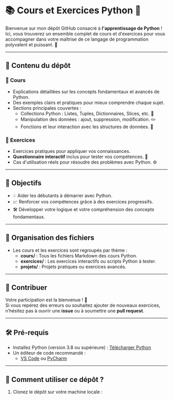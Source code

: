 # 📚 Cours et Exercices Python 🐍

Bienvenue sur mon dépôt GitHub consacré à **l'apprentissage de Python** ! Ici, vous trouverez un ensemble complet de cours et d'exercices pour vous accompagner dans votre maîtrise de ce langage de programmation polyvalent et puissant. 🚀

---

## 🌟 Contenu du dépôt

### 📖 **Cours**

- Explications détaillées sur les concepts fondamentaux et avancés de Python.
- Des exemples clairs et pratiques pour mieux comprendre chaque sujet.
- Sections principales couvertes :
  - Collections Python : Listes, Tuples, Dictionnaires, Slices, etc. 🧩
  - Manipulation des données : ajout, suppression, modification. ✏️
  - Fonctions et leur interaction avec les structures de données. 🔧

### 📝 **Exercices**

- Exercices pratiques pour appliquer vos connaissances.
- **Questionnaire interactif** inclus pour tester vos compétences. 🧠
- Cas d'utilisation réels pour résoudre des problèmes avec Python. ⚙️

---

## 🎯 Objectifs

- 💡 Aider les débutants à démarrer avec Python.
- 📈 Renforcer vos compétences grâce à des exercices progressifs.
- 🛠️ Développer votre logique et votre compréhension des concepts fondamentaux.

---

## 📂 Organisation des fichiers

- Les cours et les exercices sont regroupés par thème :
  - **cours/** : Tous les fichiers Markdown des cours Python.
  - **exercices/** : Les exercices interactifs ou scripts Python à tester.
  - **projets/** : Projets pratiques ou exercices avancés.

---

## 🤝 Contribuer

Votre participation est la bienvenue ! 🎉  
Si vous repérez des erreurs ou souhaitez ajouter de nouveaux exercices, n’hésitez pas à ouvrir une **issue** ou à soumettre une **pull request**.

---

## 🛠️ Pré-requis

- Installez Python (version 3.8 ou supérieure) : [Télécharger Python](https://www.python.org/downloads/)
- Un éditeur de code recommandé :
  - [VS Code](https://code.visualstudio.com/) ou [PyCharm](https://www.jetbrains.com/pycharm/)

---

## 🚀 Comment utiliser ce dépôt ?

1. Clonez le dépôt sur votre machine locale :
